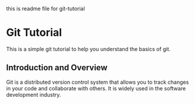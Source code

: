 this is readme file for git-tutorial

# Git Tutorial
This is a simple git tutorial to help you understand the basics of git.

## Introduction and Overview
Git is a distributed version control system that allows you to track changes in your code and collaborate with others. It is widely used in the software development industry.